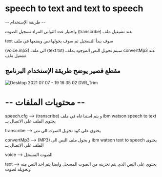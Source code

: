 # speech to text and text to speech

 -- طريقة الإستخدام --

 واختيار عدد الثواني المراد تسجيل الصوت (transcribe) عند تشيغيل ملف

 text  سوف يبدأ التسجيل ثم سوف يحولها نص ويضعها في ملف  

(voice.mp3) الى ملف (text.txt) سيتم تحويل النص الموجود بملف  convertMp3 عند تشغيل ملف 

مقطع قصير يوضح طريقة الإستخدام البرنامج 
--

![Desktop 2021 07 07 - 19 16 35 02 DVR_Trim](https://user-images.githubusercontent.com/79781915/124795188-73ed9c00-df58-11eb-8865-7403ccee7aca.gif)


# -- محتويات الملفات --

speech.cfg -->  (transcribe) و يتم استداعاه في ملف ibm watson speech to text يحتوى الملف على الاتصال بــ  

transcribe --> يحتوي على كود تحويل الصوت الى نص

convertMp3 --> (MP3) و يحول ملف النص الى  ibm watson text to speech يحتوى الملف على الاتصال بــ 

voice --> الصوت المسجل

text --> يحتوي على النص الذي يتم تخزينه من الصوت المسجل وايضا يتم اخذ النص منه وتحويله لصوت

